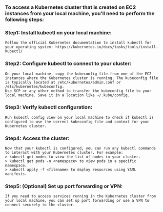 ### To access a Kubernetes cluster that is created on EC2 instances from your local machine, you'll need to perform the following steps:

### Step1: Install kubectl on your local machine:
```
Follow the official Kubernetes documentation to install kubectl for your operating system: https://kubernetes.io/docs/tasks/tools/install-kubectl/
```
### Step2: Configure kubectl to connect to your cluster:
```
On your local machine, copy the kubeconfig file from one of the EC2 instances where the Kubernetes cluster is running. The kubeconfig file is typically located at /etc/kubernetes/admin.conf or /etc/kubernetes/kubeconfig.
Use SCP or any other method to transfer the kubeconfig file to your local machine. Save it in a location like ~/.kube/config.
```
### Step3: Verify kubectl configuration:
```
Run kubectl config view on your local machine to check if kubectl is configured to use the correct kubeconfig file and context for your Kubernetes cluster.
```

### Step4: Access the cluster:
```
Now that your kubectl is configured, you can run any kubectl commands to interact with your Kubernetes cluster. For example:
> kubectl get nodes to view the list of nodes in your cluster.
> kubectl get pods -n <namespace> to view pods in a specific namespace.
> kubectl apply -f <filename> to deploy resources using YAML manifests.
```

### Step5: (Optional) Set up port forwarding or VPN:
```
If you need to access services running in the Kubernetes cluster from your local machine, you can set up port forwarding or use a VPN to connect securely to the cluster.
```